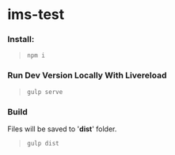 # ims-test

### Install:
> `npm i`

### Run Dev Version Locally With Livereload
> `gulp serve`

### Build
Files will be saved to '**dist**' folder.
> `gulp dist`

